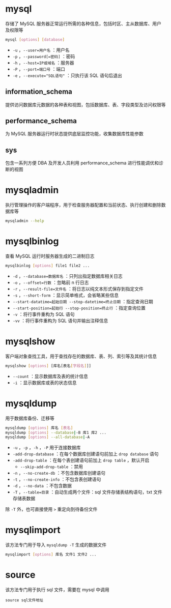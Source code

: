 # mysql

存储了 MySQL 服务器正常运行所需的各种信息，包括时区、主从数据库、用户及权限等

```bash
mysql [options] [database]
```

*  `-u` ，`--user=用户名` ：用户名
*  `-p` ，`--password[=密码]` ：密码
*  `-h` ，`--host=IP或域名` ：服务器
*  `-P` ，`--port=端口号` ：端口
*  `-e` ，`--execute="SQL语句"` ：只执行该 SQL 语句后退出
## information_schema

提供访问数据库元数据的各种表和视图，包括数据库、表、字段类型及访问权限等
## performance_schema

为 MySQL 服务器运行时状态提供底层监控功能，收集数据库性能参数
## sys

包含一系列方便 DBA 及开发人员利用 performance_schema 进行性能调优和诊断的视图
# mysqladmin

执行管理操作的客户端程序，用于检查服务器配置和当前状态、执行创建和删除数据库等

```bash
mysqladmin --help
```
# mysqlbinlog

查看 MySQL 运行时服务器生成的二进制日志

```bash
mysqlbinlog [options] file1 file2 ...
```

*  `-d` ，`--database=数据库名` ：只列出指定数据库相关日志
*  `-o` ，`--offset=行数` ：忽略前 n 行日志
*  `-r` ，`--result-file=文件名` ：将日志以纯文本形式保存到指定文件
*  `-s` ，`--short-form` ：显示简单格式，会省略某些信息
*  `--start-datatime=起始日期 --stop-datetime=终止日期` ：指定查询日期
*  `--start-position=起始行 --stop-position=终止行` ：指定查询位置
*  `-v` ：将行事件重构为 SQL 语句
*  `-vv` ：将行事件重构为 SQL 语句并输出注释信息
# mysqlshow

客户端对象查找工具，用于查找存在的数据库、表、列、索引等及其统计信息

```bash
mysqlshow [options] [库名[表名[字段名]]]
```

*  `--count` ：显示数据库及表的统计信息
*  `-i` ：显示数据库或表的状态信息
# mysqldump

用于数据库备份、迁移等

```bash
mysqldump [options] 库名 [表名]
mysqldump [options] --database|-B 库1 库2 ...
mysqldump [options] --all-database|-A
```

*  `-u` ，`-p` ，`-h` ，`-P`  用于连接数据库
*  `-add-drop-database` ：在每个数据库创建语句前加上 `drop database`  语句
*  `-add-drop-table` ：在每个表创建语句前加上 `drop table` ，默认开启
    *  `--skip-add-drop-table` ：禁用
*  `-n` ，`--no-create-db` ：不包含数据库创建语句
*  `-t` ，`--no-create-info` ：不包含表创建语句
*  `-d` ，`--no-data` ：不包含数据
*  `-T` ，`--table=目录` ：自动生成两个文件：sql 文件存储表结构语句，txt 文件存储表数据

除 `-T`  外，也可直接使用 `>`  重定向到待备份文件
# mysqlimport

该方法专门用于导入 `mysqldump -T`  生成的数据文件

```bash
mysqlimport [options] 库名 文件1 文件2 ...
```
# source

该方法专门用于执行 sql 文件，需要在 mysql 中调用

```mysql
source sql文件地址
```
